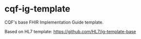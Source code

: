 # cqf-ig-template
CQF's base FHIR Implementation Guide template.

Based on HL7 template: https://github.com/HL7/ig-template-base
